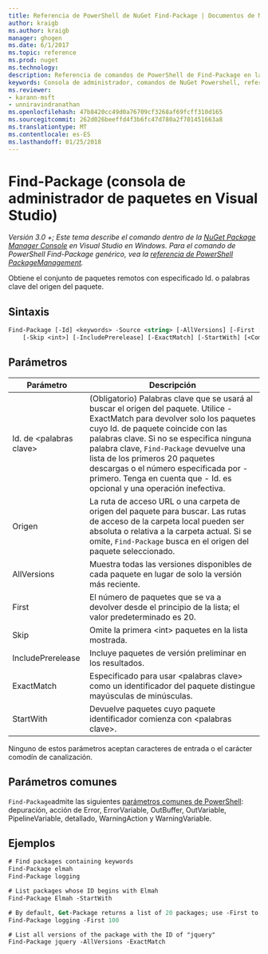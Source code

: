 ```yaml
---
title: Referencia de PowerShell de NuGet Find-Package | Documentos de Microsoft
author: kraigb
ms.author: kraigb
manager: ghogen
ms.date: 6/1/2017
ms.topic: reference
ms.prod: nuget
ms.technology: 
description: Referencia de comandos de PowerShell de Find-Package en la consola de administrador de paquetes de NuGet en Visual Studio.
keywords: Consola de administrador, comandos de NuGet Powershell, referencia de NuGet Powershell, Find-Package de paquete de NuGet
ms.reviewer:
- karann-msft
- unniravindranathan
ms.openlocfilehash: 47b8420cc49d0a76709cf3268af69fcff310d165
ms.sourcegitcommit: 262d026beeffd4f3b6fc47d780a2f701451663a8
ms.translationtype: MT
ms.contentlocale: es-ES
ms.lasthandoff: 01/25/2018
---
```

# <a name="find-package-package-manager-console-in-visual-studio"></a>Find-Package (consola de administrador de paquetes en Visual Studio)

*Versión 3.0 +; Este tema describe el comando dentro de la [NuGet Package Manager Console](Package-Manager-Console.md) en Visual Studio en Windows. Para el comando de PowerShell Find-Package genérico, vea la [referencia de PowerShell PackageManagement](/powershell/module/packagemanagement/?view=powershell-6).*

Obtiene el conjunto de paquetes remotos con especificado Id. o palabras clave del origen del paquete.

## <a name="syntax"></a>Sintaxis

```ps
Find-Package [-Id] <keywords> -Source <string> [-AllVersions] [-First [<int>]]
    [-Skip <int>] [-IncludePrerelease] [-ExactMatch] [-StartWith] [<CommonParameters>]
```

## <a name="parameters"></a>Parámetros

| Parámetro | Descripción |
| --- | --- |
| Id. de &lt;palabras clave&gt; | (Obligatorio) Palabras clave que se usará al buscar el origen del paquete. Utilice - ExactMatch para devolver solo los paquetes cuyo Id. de paquete coincide con las palabras clave. Si no se especifica ninguna palabra clave, `Find-Package` devuelve una lista de los primeros 20 paquetes descargas o el número especificada por - primero. Tenga en cuenta que - Id. es opcional y una operación inefectiva. |
| Origen | La ruta de acceso URL o una carpeta de origen del paquete para buscar. Las rutas de acceso de la carpeta local pueden ser absoluta o relativa a la carpeta actual. Si se omite, `Find-Package` busca en el origen del paquete seleccionado. |
| AllVersions | Muestra todas las versiones disponibles de cada paquete en lugar de solo la versión más reciente. |
| First | El número de paquetes que se va a devolver desde el principio de la lista; el valor predeterminado es 20. |
| Skip | Omite la primera &lt;int&gt; paquetes en la lista mostrada.  |
| IncludePrerelease | Incluye paquetes de versión preliminar en los resultados. |
| ExactMatch | Especificado para usar &lt;palabras clave&gt; como un identificador del paquete distingue mayúsculas de minúsculas. |
| StartWith | Devuelve paquetes cuyo paquete identificador comienza con &lt;palabras clave&gt;. |

Ninguno de estos parámetros aceptan caracteres de entrada o el carácter comodín de canalización.

## <a name="common-parameters"></a>Parámetros comunes

`Find-Package`admite las siguientes [parámetros comunes de PowerShell](http://go.microsoft.com/fwlink/?LinkID=113216): depuración, acción de Error, ErrorVariable, OutBuffer, OutVariable, PipelineVariable, detallado, WarningAction y WarningVariable.

## <a name="examples"></a>Ejemplos

```ps
# Find packages containing keywords
Find-Package elmah
Find-Package logging

# List packages whose ID begins with Elmah
Find-Package Elmah -StartWith

# By default, Get-Package returns a list of 20 packages; use -First to show more
Find-Package logging -First 100

# List all versions of the package with the ID of "jquery"
Find-Package jquery -AllVersions -ExactMatch
```
